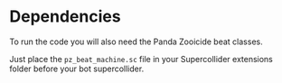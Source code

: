 # Dependencies

To run the code you will also need the Panda Zooicide beat classes.

Just place the `pz_beat_machine.sc` file in your Supercollider extensions folder
before your bot supercollider.
